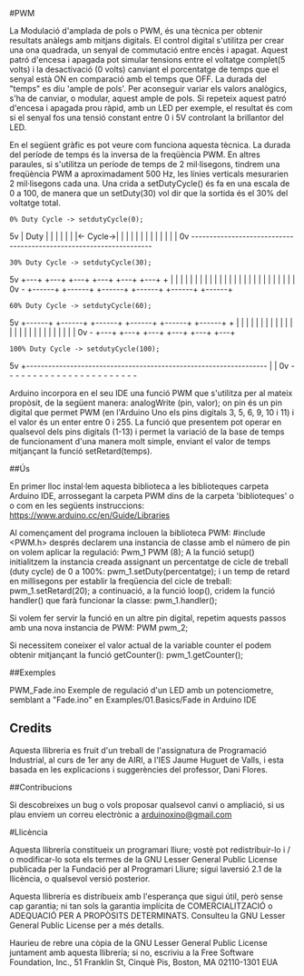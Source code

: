 #PWM

La Modulació d'amplada de pols o PWM, és una tècnica per obtenir resultats anàlegs amb mitjans digitals. El control digital s'utilitza per crear una ona quadrada, un senyal de commutació entre encès i apagat. Aquest patró d'encesa i apagada pot simular tensions entre el voltatge complet(5 volts) i la desactivació (0 volts) canviant el porcentatge de temps que el senyal està ON en comparació amb el temps que OFF. La durada del "temps" es diu 'ample de pols'. Per aconseguir variar els valors analògics, s'ha de canviar, o modular, aquest ample de pols. Si repeteix aquest patró d'encesa i apagada prou ràpid, amb un LED per exemple, el resultat és com si el senyal fos una tensió constant entre 0 i 5V controlant la brillantor del LED.

En el següent gràfic es pot veure com funciona aquesta tècnica. La durada del període de temps és la inversa de la freqüència PWM. En altres paraules, si s'utilitza un període de temps de 2 mil·lisegons, tindrem una freqüència PWM a aproximadament 500 Hz, les línies verticals mesurarien 2 mil·lisegons cada una. Una crida a setDutyCycle() és fa en una escala de 0 a 100, de manera que un setDuty(30) vol dir que la sortida és el 30% del voltatge total.

    0% Duty Cycle -> setdutyCycle(0);

 5v |   Duty   |          |          |          |          |          |
    |<- Cycle->|          |          |          |          |          |
    |          |          |          |          |          |          |
 0v -------------------------------------------------------------------
 
    30% Duty Cycle -> setdutyCycle(30);
            
 5v +---+      +---+      +---+      +---+      +---+      +---+      +
    |   |      |   |      |   |      |   |      |   |      |   |      |
    |   |      |   |      |   |      |   |      |   |      |   |      |
 0v -   +------+   +------+   +------+   +------+   +------+   +------+
  
    60% Duty Cycle -> setdutyCycle(60);

 5v +------+   +------+   +------+   +------+   +------+   +------+   +
    |      |   |      |   |      |   |      |   |      |   |      |   |
    |      |   |      |   |      |   |      |   |      |   |      |   |
 0v -      +---+      +---+      +---+      +---+      +---+      +---+
  
    100% Duty Cycle -> setdutyCycle(100);
    
 5v +------------------------------------------------------------------
    |
    | 
 0v -  -  -  -  -  -  -  -  -  -  -  -  -  -  -  -  -  -  -  -  -  -  -
 

Arduino incorpora en el seu IDE una funció PWM que s'utilitza per al mateix propòsit, de la següent manera: 
     analogWrite (pin, valor);
on pin és un pin digital que permet PWM (en l'Arduino Uno els pins digitals 3, 5, 6, 9, 10 i 11) i el valor és un enter entre 0 i 255.
La funció que presentem pot operar en qualsevol dels pins digitals (1-13) i permet la variació de la base de temps de funcionament d'una manera molt simple, enviant el valor de temps mitjançant la funció setRetard(temps).

##Ús

En primer lloc instal·lem aquesta biblioteca a les biblioteques carpeta Arduino IDE, arrossegant la carpeta PWM dins de la carpeta 'biblioteques' o o com en les següents instruccions:
      https://www.arduino.cc/en/Guide/Libraries

Al començament del programa inclouen la biblioteca PWM:
      #include <PWM.h>
després declarem una instancia de classe amb el número de pin on volem aplicar la regulació:
      Pwm_1 PWM (8);
A la funció setup() initialitzem la instancia creada assignant un percentatge de cicle de treball (duty cycle) de 0 a 100%:
      pwm_1.setDuty(percentatge);
i un temp de retard en millisegons per establir la freqüencia del cicle de treball:
      pwm_1.setRetard(20);
a continuació, a la funció loop(), cridem la funció handler() que farà funcionar la classe:
      pwm_1.handler();

Si volem fer servir la funció en un altre pin digital, repetim aquests passos amb una nova instancia de PWM:
      PWM pwm_2;

Si necessitem coneixer el valor actual de la variable counter el podem obtenir mitjançant la funció getCounter():
      pwm_1.getCounter();
	  
##Exemples

PWM_Fade.ino
Exemple de regulació d'un LED amb un potenciometre, semblant a "Fade.ino" en Examples/01.Basics/Fade in Arduino IDE

## Credits

Aquesta llibreria es fruit d'un treball de l'assignatura de Programació Industrial, al curs de 1er any  de AIRI, a l'IES Jaume Huguet de Valls, i esta basada en les explicacions i suggerències del professor, Dani Flores.

##Contribucions

Si descobreixes un bug o vols proposar qualsevol canvi o ampliació, si us plau enviem un correu electrònic a arduinoxino@gmail.com 

#Llicència

Aquesta llibrería constitueix un programari lliure; vostè pot redistribuir-lo i / o
modificar-lo sota els termes de la GNU Lesser General Public
License publicada per la Fundació per al Programari Lliure; sigui laversió 2.1 de la llicència, o qualsevol versió posterior.

Aquesta llibrería es distribueix amb l'esperança que sigui útil,
però sense cap garantia; ni tan sols la garantia implícita de
COMERCIALITZACIÓ o ADEQUACIÓ PER A PROPÒSITS DETERMINATS. 
Consulteu la GNU Lesser General Public License per a més detalls.

Haurieu de rebre una còpia de la GNU Lesser General Public
License juntament amb aquesta llibrería; si no, escriviu a la Free Software
Foundation, Inc., 51 Franklin St, Cinquè Pis, Boston, MA 02110-1301 EUA

